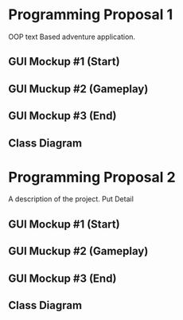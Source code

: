 # Programming Proposal 1
OOP text Based adventure application. 

## GUI Mockup #1 (Start)

## GUI Muckup #2 (Gameplay)

## GUI Mockup #3 (End)

## Class Diagram

# Programming Proposal 2
A description of the project. Put Detail

## GUI Mockup #1 (Start)

## GUI Muckup #2 (Gameplay)

## GUI Mockup #3 (End)

## Class Diagram
